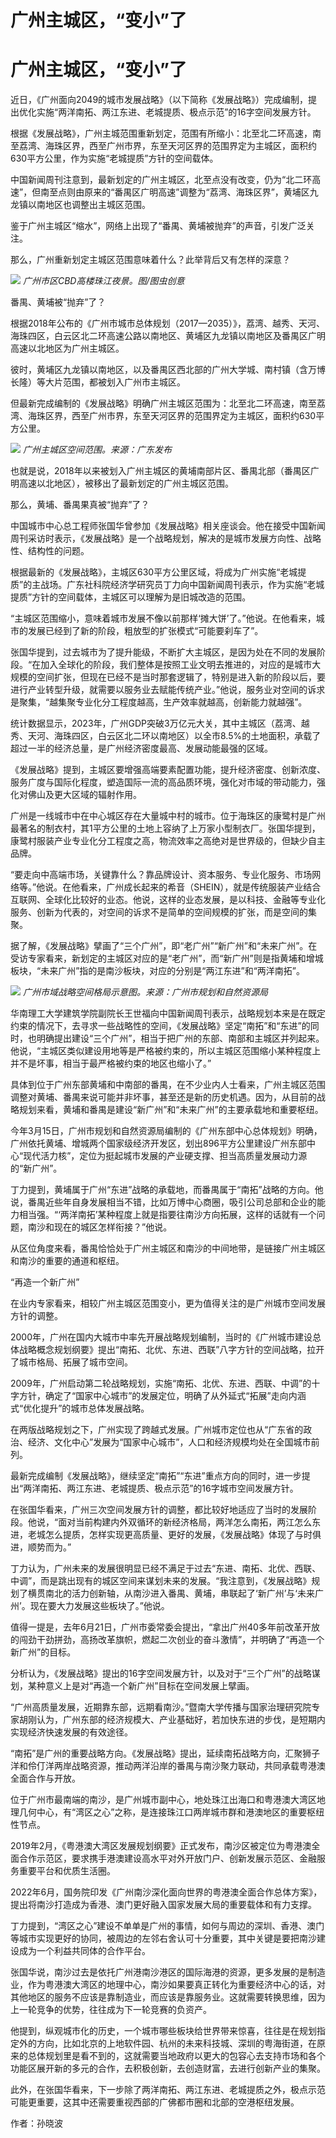 # 广州主城区，“变小”了

# 广州主城区，“变小”了

近日，《广州面向2049的城市发展战略》（以下简称《发展战略》）完成编制，提出优化实施“两洋南拓、两江东进、老城提质、极点示范”的16字空间发展方针。

根据《发展战略》，广州主城范围重新划定，范围有所缩小：北至北二环高速，南至荔湾、海珠区界，西至广州市界，东至天河区界的范围界定为主城区，面积约630平方公里，作为实施“老城提质”方针的空间载体。

中国新闻周刊注意到，最新划定的广州主城区，北至点没有改变，仍为“北二环高速”，但南至点则由原来的“番禺区广明高速”调整为“荔湾、海珠区界”，黄埔区九龙镇以南地区也调整出主城区范围。

鉴于广州主城区“缩水”，网络上出现了“番禺、黄埔被抛弃”的声音，引发广泛关注。

那么，广州重新划定主城区范围意味着什么？此举背后又有怎样的深意？

![](https://inews.gtimg.com/om_bt/OcTY74gQVi6w4kOLpGCizFarLQ-6-slaKy8lvlDOo6Hb0AA/1000)
_广州市区CBD高楼珠江夜景。图/图虫创意_

番禺、黄埔被“抛弃”了？

根据2018年公布的《广州市城市总体规划（2017—2035）》，荔湾、越秀、天河、海珠四区，白云区北二环高速公路以南地区、黄埔区九龙镇以南地区及番禺区广明高速以北地区为广州主城区。

彼时，黄埔区九龙镇以南地区，以及番禺区西北部的广州大学城、南村镇（含万博长隆）等大片范围，都被划入广州市主城区。

但最新完成编制的《发展战略》明确广州主城区范围为：北至北二环高速，南至荔湾、海珠区界，西至广州市界，东至天河区界的范围界定为主城区，面积约630平方公里。

![](https://inews.gtimg.com/om_bt/OhQbNpkYbOJmUhk5jdrouzCxxifrfglZ9OhGEGRlkInKMAA/1000)
_广州主城区空间范围。来源：广东发布_

也就是说，2018年以来被划入广州主城区的黄埔南部片区、番禺北部（番禺区广明高速以北地区），被移出了最新划定的广州主城区范围。

那么，黄埔、番禺果真被“抛弃”了？

中国城市中心总工程师张国华曾参加《发展战略》相关座谈会。他在接受中国新闻周刊采访时表示，《发展战略》是一个战略规划，解决的是城市发展方向性、战略性、结构性的问题。

根据最新的《发展战略》，主城区630平方公里区域，将成为广州实施“老城提质”的主战场。广东社科院经济学研究员丁力向中国新闻周刊表示，作为实施“老城提质”方针的空间载体，主城区可以理解为是旧城改造的范围。

“主城区范围缩小，意味着城市发展不像以前那样‘摊大饼’了。”他说。在他看来，城市的发展已经到了新的阶段，粗放型的扩张模式“可能要刹车了”。

张国华提到，过去城市为了提升能级，不断扩大主城区，是因为处在不同的发展阶段。“在加入全球化的阶段，我们整体是按照工业文明去推进的，对应的是城市大规模的空间扩张，但现在已经不是当时那套逻辑了，特别是进入新的阶段以后，要进行产业转型升级，就需要以服务业去赋能传统产业。”他说，服务业对空间的诉求是聚集，“越集聚专业化分工程度越高，生产效率就越高，创新能力就越强”。

统计数据显示，2023年，广州GDP突破3万亿元大关，其中主城区（荔湾、越秀、天河、海珠四区，白云区北二环以南地区）以全市8.5%的土地面积，承载了超过一半的经济总量，是广州经济密度最高、发展动能最强的区域。

《发展战略》提到，主城区要增强高端要素配置功能，提升经济密度、创新浓度、服务广度与国际化程度，塑造国际一流的高品质环境，强化对市域的带动能力，强化对佛山及更大区域的辐射作用。

广州是一线城市中在中心城区存在大量城中村的城市。位于海珠区的康鹭村是广州最著名的制衣村，其1平方公里的土地上容纳了上万家小型制衣厂。张国华提到，康鹭村服装产业专业化分工程度之高，物流效率之高绝对是世界级的，但缺少自主品牌。

“要走向中高端市场，关键靠什么？靠品牌设计、资本服务、专业化服务、市场网络等。”他说。在他看来，广州成长起来的希音（SHEIN），就是传统服装产业结合互联网、全球化比较好的业态。他说，这样的业态发展，是以科技、金融等专业化服务、创新为代表的，对空间的诉求不是简单的空间规模的扩张，而是空间的集聚。

据了解，《发展战略》擘画了“三个广州”，即“老广州”“新广州”和“未来广州”。在受访专家看来，新划定的主城区对应的是“老广州”，而“新广州”则是指黄埔和增城板块，“未来广州”指的是南沙板块，对应的分别是“两江东进”和“两洋南拓”。

![](https://inews.gtimg.com/om_bt/ONqknSNIkZy3g28zlWn9cWscqkmko3BU4b11pflHHgpbcAA/1000)
_广州市域战略空间格局示意图。来源：广州市规划和自然资源局_

华南理工大学建筑学院副院长王世福向中国新闻周刊表示，战略规划本来是在既定约束的情况下，去寻求一些战略性的空间，《发展战略》坚定“南拓”和“东进”的同时，也明确提出建设“三个广州”，相当于把广州的东部、南部和主城区并列起来。他说，“主城区类似建设用地等是严格被约束的，所以主城区范围缩小某种程度上并不是坏事，相当于最严格被约束的地区也缩小了。”

具体到位于广州东部黄埔和中南部的番禺，在不少业内人士看来，广州主城区范围调整对黄埔、番禺来说可能并非坏事，甚至还是新的历史机遇。因为，从目前的战略规划来看，黄埔和番禺是建设“新广州”和“未来广州”的主要承载地和重要枢纽。

今年3月15日，广州市规划和自然资源局编制的《广州东部中心总体规划》明确，广州依托黄埔、增城两个国家级经济开发区，划出896平方公里建设广州东部中心“现代活力核”，定位为挺起城市发展的产业硬支撑、担当高质量发展动力源的“新广州”。

丁力提到，黄埔属于广州“东进”战略的承载地，而番禺属于“南拓”战略的方向。他说，番禺近些年自身发展相当不错，比如万博中心商圈，吸引公司总部和企业的能力相当强。“‘两洋南拓’某种程度上就是指要往南沙方向拓展，这样的话就有一个问题，南沙和现在的城区怎样衔接？”他说。

从区位角度来看，番禺恰恰处于广州主城区和南沙的中间地带，是链接广州主城区和南沙的重要的通道和枢纽。

“再造一个新广州”

在业内专家看来，相较广州主城区范围变小，更为值得关注的是广州城市空间发展方针的调整。

2000年，广州在国内大城市中率先开展战略规划编制，当时的《广州城市建设总体战略概念规划纲要》提出“南拓、北优、东进、西联”八字方针的空间战略，拉开了城市格局、拓展了城市空间。

2009年，广州启动第二轮战略规划，实施“南拓、北优、东进、西联、中调”的十字方针，确定了“国家中心城市”的发展定位，明确了从外延式“拓展”走向内涵式“优化提升”的城市总体发展战略。

在两版战略规划之下，广州实现了跨越式发展。广州城市定位也从“广东省的政治、经济、文化中心”发展为“国家中心城市”，人口和经济规模均处在全国城市前列。

最新完成编制《发展战略》，继续坚定“南拓”“东进”重点方向的同时，进一步提出“两洋南拓、两江东进、老城提质、极点示范”的16字城市空间发展方针。

在张国华看来，广州三次空间发展方针的调整，都比较好地适应了当时的发展阶段。他说，“面对当前构建内外双循环的新经济格局，两洋怎么南拓，两江怎么东进，老城怎么提质，怎样实现更高质量、更好的发展，《发展战略》体现了与时俱进，顺势而为。”

丁力认为，广州未来的发展很明显已经不满足于过去“东进、南拓、北优、西联、中调”，而是跳出现有的城区空间来谋划未来的发展。“我注意到，《发展战略》规划了横贯南北的活力创新轴，从南沙进入番禺、黄埔，串联起了‘新广州’与‘未来广州’。现在要大力发展这些板块了。”他说。

值得一提是，去年6月21日，广州市委常委会提出，“拿出广州40多年前改革开放的闯劲干劲拼劲，高扬改革旗帜，燃起二次创业的奋斗激情”，并明确了“再造一个新广州”的目标。

分析认为，《发展战略》提出的16字空间发展方针，以及对于“三个广州”的战略谋划，某种意义上是对“再造一个新广州”目标在空间发展上擘画。

“广州高质量发展，近期靠东部，远期看南沙。”暨南大学传播与国家治理研究院专家胡刚认为，广州东部的经济规模大、产业基础好，若加快东进的步伐，是短期内实现经济快速发展的有效途径。

“南拓”是广州的重要战略方向。《发展战略》提出，延续南拓战略方向，汇聚狮子洋和伶仃洋两岸战略资源，推动两洋沿岸的番禺与南沙聚力联动，共同承载粤港澳全面合作与开放。

位于广州市最南端的南沙，是广州城市副中心，地处珠江出海口和粤港澳大湾区地理几何中心，有“湾区之心”之称，是连接珠江口两岸城市群和港澳地区的重要枢纽性节点。

2019年2月，《粤港澳大湾区发展规划纲要》正式发布，南沙区被定位为粤港澳全面合作示范区，要求携手港澳建设高水平对外开放门户、创新发展示范区、金融服务重要平台和优质生活圈。

2022年6月，国务院印发《广州南沙深化面向世界的粤港澳全面合作总体方案》，提出将南沙打造成为香港、澳门更好融入国家发展大局的重要载体和有力支撑。

丁力提到，“湾区之心”建设不单单是广州的事情，如何与周边的深圳、香港、澳门等城市实现更好的协同，被周边的左邻右舍认可十分重要，其中关键是要把南沙建设成为一个利益共同体的合作平台。

张国华说，南沙过去是依托广州港南沙港区的国际海港的资源，更多发展的是制造业，作为粤港澳大湾区的地理中心，南沙如果要真正转化为重要经济中心的话，对其他地区的服务不应该是靠制造业，而应该是靠服务业。这就需要转换思维，因为上一轮竞争的优势，往往成为下一轮竞赛的负资产。

他提到，纵观城市化的历史，一个城市哪些板块给世界带来惊喜，往往是在规划指定外的方向，比如北京的上地软件园、杭州的未来科技城、深圳的粤海街道，在原来的总体规划里是看不到的，这就需要当地政府以更大的包容心去支持市场和各个功能区展开新的多元的合作，去积极创新，去创造财富，去进行创新产业的集聚。

此外，在张国华看来，下一步除了两洋南拓、两江东进、老城提质之外，极点示范可能更重要，这其中还需要重视西部的广佛都市圈和北部的空港枢纽发展。

作者：孙晓波

